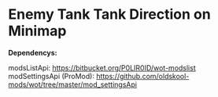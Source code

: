 <h1>Enemy Tank Tank Direction on Minimap</h1>

<b>Dependencys:</b> 

modsListApi: https://bitbucket.org/P0LIR0ID/wot-modslist <br>
modSettingsApi (ProMod): https://github.com/oldskool-mods/wot/tree/master/mod_settingsApi <br>
